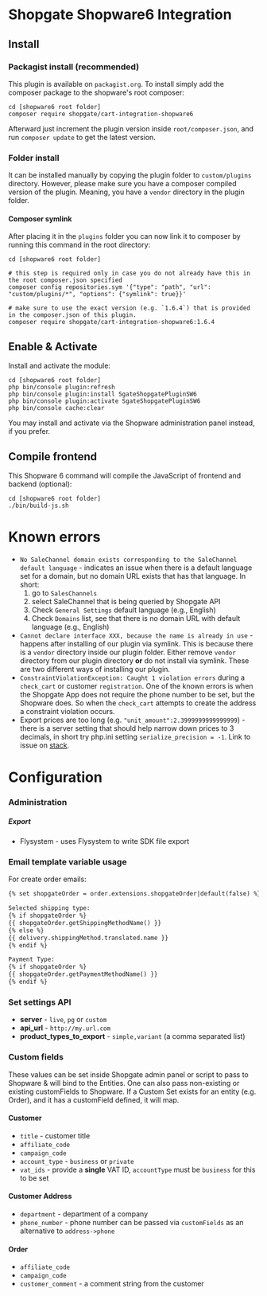# Shopgate Shopware6 Integration

## Install

### Packagist install (recommended)
This plugin is available on `packagist.org`. To install simply add the composer package to the shopware's root composer:

```shell
cd [shopware6 root folder]
composer require shopgate/cart-integration-shopware6
```

Afterward just increment the plugin version inside `root/composer.json`, and run `composer update` to get the latest
version.

### Folder install

It can be installed manually by copying the plugin folder to `custom/plugins` directory. However, please make sure you
have a composer compiled version of the plugin. Meaning, you have a `vendor` directory in the plugin folder.

#### Composer symlink

After placing it in the `plugins` folder you can now link it to composer by running this command in the root
directory:

```shell
cd [shopware6 root folder]

# this step is required only in case you do not already have this in the root composer.json specified
composer config repositories.sym '{"type": "path", "url": "custom/plugins/*", "options": {"symlink": true}}'

# make sure to use the exact version (e.g. `1.6.4`) that is provided in the composer.json of this plugin.
composer require shopgate/cart-integration-shopware6:1.6.4
```

## Enable & Activate

Install and activate the module:

```shell
cd [shopware6 root folder]
php bin/console plugin:refresh
php bin/console plugin:install SgateShopgatePluginSW6
php bin/console plugin:activate SgateShopgatePluginSW6
php bin/console cache:clear
```

You may install and activate via the Shopware administration panel instead, if you prefer.

## Compile frontend

This Shopware 6 command will compile the JavaScript of frontend and backend (optional):

```shell
cd [shopware6 root folder]
./bin/build-js.sh
```

# Known errors

* `No SaleChannel domain exists corresponding to the SaleChannel default language` - indicates an issue when there is a
  default language set for a domain, but no domain URL exists that has that language. In short:
  1. go to `SalesChannels`
  2. select SaleChannel that is being queried by Shopgate API
  3. Check `General Settings` default language (e.g., English)
  4. Check `Domains` list, see that there is no domain URL with default language (e.g., English)
* `Cannot declare interface XXX, because the name is already in use` - happens after installing of our plugin via
  symlink. This is because there is a `vendor` directory inside our plugin folder. Either remove `vendor` directory from
  our plugin directory **or** do not install via symlink. These are two different ways of installing our plugin.
* `ConstraintViolationException: Caught 1 violation errors` during a `check_cart` or customer `registration`. One of the
  known errors is when the Shopgate App does not require the phone number to be set, but the Shopware does. So when the
  `check_cart` attempts to create the address a constraint violation occurs.
* Export prices are too long (e.g. `"unit_amount":2.3999999999999999`) - there is a server setting that should help 
  narrow down prices to 3 decimals, in short try php.ini setting `serialize_precision = -1`. Link to issue on 
  [stack](https://stackoverflow.com/questions/42981409/php7-1-json-encode-float-issue).

# Configuration

### Administration

##### Export

- Flysystem - uses Flysystem to write SDK file export

### Email template variable usage

For create order emails:

```html
{% set shopgateOrder = order.extensions.shopgateOrder|default(false) %}

Selected shipping type:
{% if shopgateOrder %}
{{ shopgateOrder.getShippingMethodName() }}
{% else %}
{{ delivery.shippingMethod.translated.name }}
{% endif %}

Payment Type:
{% if shopgateOrder %}
{{ shopgateOrder.getPaymentMethodName() }}
{% endif %}
```

### Set settings API

- **server** - `live`, `pg` or `custom`
- **api_url** - `http://my.url.com`
- **product_types_to_export** - `simple,variant` (a comma separated list)

### Custom fields

These values can be set inside Shopgate admin panel or script to pass to Shopware & will bind to the Entities. One can
also pass non-existing or existing customFields to Shopware. If a Custom Set exists for an entity (e.g. Order), and it
has a customField defined, it will map.

#### Customer

- `title` - customer title
- `affiliate_code`
- `campaign_code`
- `account_type` - `business` or `private`
- `vat_ids` - provide a **single** VAT ID, `accountType` must be `business` for this to be set

#### Customer Address

- `department` - department of a company
- `phone_number` - phone number can be passed via `customFields` as an alternative to `address->phone`

#### Order

- `affiliate_code`
- `campaign_code`
- `customer_comment` - a comment string from the customer
